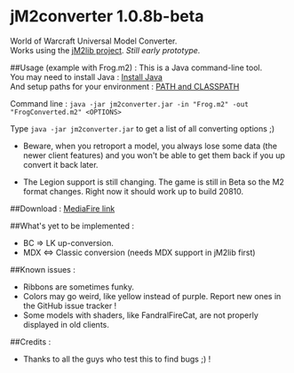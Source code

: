 # jM2converter 1.0.8b-beta
World of Warcraft Universal Model Converter.  
Works using the [jM2lib project](https://github.com/Koward/jM2lib). *Still early prototype.*  

##Usage (example with Frog.m2) :
This is a Java command-line tool.  
You may need to install Java : [Install Java](https://java.com/en/download/help/download_options.xml)  
And setup paths for your environment : [PATH and CLASSPATH](https://docs.oracle.com/javase/tutorial/essential/environment/paths.html)  

Command line : `java -jar jm2converter.jar -in "Frog.m2" -out "FrogConverted.m2" <OPTIONS>`

Type `java -jar jm2converter.jar` to get a list of all converting options ;)

* Beware, when you retroport a model, you always lose some data (the newer client features) and you won't be able to get them back if you up convert it back later.

* The Legion support is still changing. The game is still in Beta so the M2 format changes. Right now it should work up to build 20810.

##Download :
[MediaFire link](http://adf.ly/1TtsYH)

##What's yet to be implemented :
* BC => LK up-conversion.
* MDX <=> Classic conversion (needs MDX support in jM2lib first)

##Known issues :
* Ribbons are sometimes funky.
* Colors may go weird, like yellow instead of purple.
Report new ones in the GitHub issue tracker !
* Some models with shaders, like FandralFireCat, are not properly displayed in old clients.

##Credits :
* Thanks to all the guys who test this to find bugs ;) !
